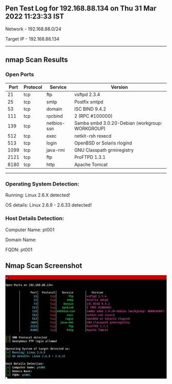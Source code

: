 
Pen Test Log for 192.168.88.134 on Thu 31 Mar 2022 11:23:33 IST
---

Network - 192.168.88.0/24

Target IP - 192.168.88.134


---

## nmap Scan Results

### Open Ports

| Port | Protocol | Service | Version |
| ---- | -------- | ------- | ------- |
| 21 | tcp | ftp | vsftpd 2.3.4  |
| 25 | tcp | smtp | Postfix smtpd  |
| 53 | tcp | domain | ISC BIND 9.4.2  |
| 111 | tcp | rpcbind | 2 (RPC #100000)  |
| 139 | tcp | netbios-ssn | Samba smbd 3.0.20-Debian (workgroup: WORKGROUP)  |
| 512 | tcp | exec | netkit-rsh rexecd  |
| 513 | tcp | login | OpenBSD or Solaris rlogind  |
| 1099 | tcp | java-rmi | GNU Classpath grmiregistry  |
| 2121 | tcp | ftp | ProFTPD 1.3.1  |
| 8180 | tcp | http | Apache Tomcat  |


---



### Operating System Detection: 

Running: Linux 2.6.X detected!

OS details: Linux 2.6.9 - 2.6.33 detected!

### Host Details Detection: 

Computer Name: pt001 

Domain Name:  

FQDN: pt001 


## Nmap Scan Screenshot
![nmap Scan Results](./Mar-31-2022_112333-192.168.88.134-images/nmap_scan_results.png)
